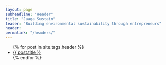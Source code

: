 ```yaml
---
layout: page
subheadline: "Header"
title: "Jaaga Sustain"
teaser: "Building environmental sustainability through entrepreneurs"
header:
permalink: "/headers/"
---
```

<ul>
    {% for post in site.tags.header %}
    <li><a href="{{ site.url }}{{ post.url }}">{{ post.title }}</a></li>
    {% endfor %}
</ul>
